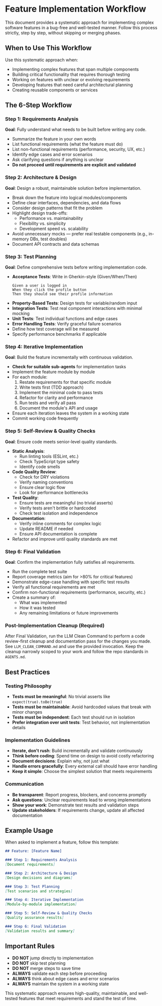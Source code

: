 # Feature Implementation Workflow

This document provides a systematic approach for implementing complex software features in a bug-free and well-tested manner. Follow this process strictly, step by step, without skipping or merging phases.

## When to Use This Workflow

Use this systematic approach when:
- Implementing complex features that span multiple components
- Building critical functionality that requires thorough testing
- Working on features with unclear or evolving requirements
- Developing features that need careful architectural planning
- Creating reusable components or services

## The 6-Step Workflow

### Step 1: Requirements Analysis
**Goal**: Fully understand what needs to be built before writing any code.

- Summarize the feature in your own words
- List functional requirements (what the feature must do)
- List non-functional requirements (performance, security, UX, etc.)
- Identify edge cases and error scenarios
- Ask clarifying questions if anything is unclear
- **Do not proceed until requirements are explicit and validated**

### Step 2: Architecture & Design
**Goal**: Design a robust, maintainable solution before implementation.

- Break down the feature into logical modules/components
- Define clear interfaces, dependencies, and data flows
- Consider design patterns that fit the problem
- Highlight design trade-offs:
  - Performance vs. maintainability
  - Flexibility vs. simplicity
  - Development speed vs. scalability
- Avoid unnecessary mocks — prefer real testable components (e.g., in-memory DBs, test doubles)
- Document API contracts and data schemas

### Step 3: Test Planning
**Goal**: Define comprehensive tests before writing implementation code.

- **Acceptance Tests**: Write in Gherkin-style (Given/When/Then)
  ```gherkin
  Given a user is logged in
  When they click the profile button
  Then they should see their profile information
  ```
- **Property-Based Tests**: Design tests for variable/random input
- **Integration Tests**: Test real component interactions with minimal mocking
- **Unit Tests**: Test individual functions and edge cases
- **Error Handling Tests**: Verify graceful failure scenarios
- Define how test coverage will be measured
- Specify performance benchmarks if applicable

### Step 4: Iterative Implementation
**Goal**: Build the feature incrementally with continuous validation.

- **Check for suitable sub-agents** for implementation tasks
- Implement the feature module by module
- For each module:
  1. Restate requirements for that specific module
  2. Write tests first (TDD approach)
  3. Implement the minimal code to pass tests
  4. Refactor for clarity and performance
  5. Run tests and verify all pass
  6. Document the module's API and usage
- Ensure each iteration leaves the system in a working state
- Commit working code frequently

### Step 5: Self-Review & Quality Checks
**Goal**: Ensure code meets senior-level quality standards.

- **Static Analysis**:
  - Run linting tools (ESLint, etc.)
  - Check TypeScript type safety
  - Identify code smells
- **Code Quality Review**:
  - Check for DRY violations
  - Verify naming conventions
  - Ensure clear logic flow
  - Look for performance bottlenecks
- **Test Quality**:
  - Ensure tests are meaningful (no trivial asserts)
  - Verify tests aren't brittle or hardcoded
  - Check test isolation and independence
- **Documentation**:
  - Verify inline comments for complex logic
  - Update README if needed
  - Ensure API documentation is complete
- Refactor and improve until quality standards are met

### Step 6: Final Validation
**Goal**: Confirm the implementation fully satisfies all requirements.

- Run the complete test suite
- Report coverage metrics (aim for >80% for critical features)
- Demonstrate edge-case handling with specific test results
- Verify all functional requirements are met
- Confirm non-functional requirements (performance, security, etc.)
- Create a summary of:
  - What was implemented
  - How it was tested
  - Any remaining limitations or future improvements

### Post-Implementation Cleanup (Required)
After Final Validation, run the LLM Clean Command to perform a code review-first cleanup and documentation pass for the changes you made. See `LLM_CLEAN_COMMAND.md` and use the provided invocation. Keep the cleanup narrowly scoped to your work and follow the repo standards in `AGENTS.md`.

## Best Practices

### Testing Philosophy
- **Tests must be meaningful**: No trivial asserts like `expect(true).toBe(true)`
- **Tests must be maintainable**: Avoid hardcoded values that break with minor changes
- **Tests must be independent**: Each test should run in isolation
- **Prefer integration over unit tests**: Test behavior, not implementation details

### Implementation Guidelines
- **Iterate, don't rush**: Build incrementally and validate continuously
- **Think before coding**: Spend time on design to avoid costly refactoring
- **Document decisions**: Explain why, not just what
- **Handle errors gracefully**: Every external call should have error handling
- **Keep it simple**: Choose the simplest solution that meets requirements

### Communication
- **Be transparent**: Report progress, blockers, and concerns promptly
- **Ask questions**: Unclear requirements lead to wrong implementations
- **Show your work**: Demonstrate test results and validation steps
- **Update stakeholders**: If requirements change, update all affected documentation

## Example Usage

When asked to implement a feature, follow this template:

```markdown
## Feature: [Feature Name]

### Step 1: Requirements Analysis
[Document requirements]

### Step 2: Architecture & Design
[Design decisions and diagrams]

### Step 3: Test Planning
[Test scenarios and strategies]

### Step 4: Iterative Implementation
[Module-by-module implementation]

### Step 5: Self-Review & Quality Checks
[Quality assurance results]

### Step 6: Final Validation
[Validation results and summary]
```

## Important Rules

- **DO NOT** jump directly to implementation
- **DO NOT** skip test planning
- **DO NOT** merge steps to save time
- **ALWAYS** validate each step before proceeding
- **ALWAYS** think about edge cases and error scenarios
- **ALWAYS** maintain the system in a working state

This systematic approach ensures high-quality, maintainable, and well-tested features that meet requirements and stand the test of time.
